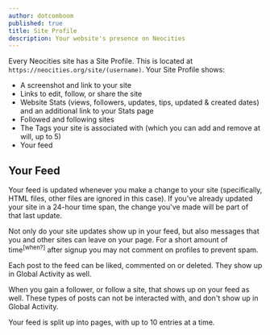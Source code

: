 ```yaml
---
author: dotcomboom
published: true
title: Site Profile
description: Your website's presence on Neocities
---
```


Every Neocities site has a Site Profile. This is located at `https://neocities.org/site/(username)`.
Your Site Profile shows:
<ul>
  <li>A screenshot and link to your site</li>
  <li>Links to edit, follow, or share the site</li>
  <li>Website Stats (views, followers, updates, tips, updated & created dates) and an additional link to your Stats page</li>
  <li>Followed and following sites</li>
  <li>The Tags your site is associated with (which you can add and remove at will, up to 5)</li>
  <li>Your feed</li>
</ul>

## Your Feed
Your feed is updated whenever you make a change to your site (specifically, HTML files, other files are ignored in this case). If you've already updated your site in a 24-hour time span, the change you've made will be part of that last update.

Not only do your site updates show up in your feed, but also messages that you and other sites can leave on your page. For a short amount of time<sup>[when?]</sup> after signup you may not comment on profiles to prevent spam.

Each post to the feed can be liked, commented on or deleted. They show up in Global Activity as well.

When you gain a follower, or follow a site, that shows up on your feed as well. These types of posts can not be interacted with, and don't show up in Global Activity.

Your feed is split up into pages, with up to 10 entries at a time.
